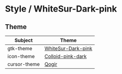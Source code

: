 

# Style / WhiteSur-Dark-pink


## Theme

| Subject | Theme |
| --- | --- |
| gtk-theme | [WhiteSur-Dark-pink](https://github.com/vinceliuice/WhiteSur-gtk-theme) |
| icon-theme | [Colloid-pink-dark](https://github.com/vinceliuice/Colloid-icon-theme) |
| cursor-theme | [Qogir](https://github.com/vinceliuice/Qogir-icon-theme/tree/master/src/cursors) |
